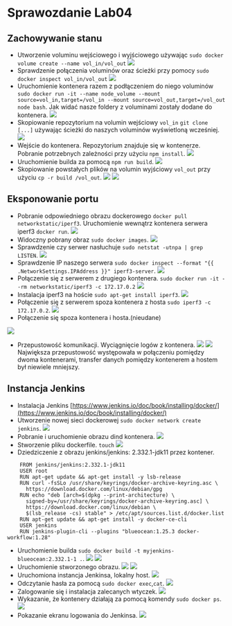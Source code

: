 # Sprawozdanie Lab04


## Zachowywanie stanu 
- Utworzenie voluminu wejściowego i wyjściowego używając ```sudo docker volume create --name vol_in/vol_out```
![](https://github.com/InzynieriaOprogramowaniaAGH/MDO2022_S/blob/0cef4ef8de182203e9d13dd6b5dfa2ee4360dffb/INO/GCL02/IW402853/Lab04/utworzenie%20voluminow.png)
- Sprawdzenie połączenia voluminów oraz ścieżki przy pomocy ```sudo docker inspect vol_in/vol_out```
![](https://github.com/InzynieriaOprogramowaniaAGH/MDO2022_S/blob/0cef4ef8de182203e9d13dd6b5dfa2ee4360dffb/INO/GCL02/IW402853/Lab04/sprawdzenie%20polaczenia%20voluminow.png)
- Uruchomienie kontenera razem z podłączeniem do niego voluminów ```sudo docker run -it --name node_volume --mount source=vol_in,target=/vol_in --mount source=vol_out,target=/vol_out node bash```.
Jak widać nasze foldery z voluminami zostały dodane do kontenera.
![](https://github.com/InzynieriaOprogramowaniaAGH/MDO2022_S/blob/e1a59d7838179889b313cca8d76cbaa0f24ca60a/INO/GCL02/IW402853/Lab04/uruchomienie%20kontenera.png)
- Skopiowanie repozytorium na volumin wejściowy ```vol_in``` ```git clone [...]``` używając ścieżki do naszych voluminów wyświetloną wcześniej.
![](https://github.com/InzynieriaOprogramowaniaAGH/MDO2022_S/blob/553a99a5c1b361030a95ea0b5c87a5f5cf34c6d6/INO/GCL02/IW402853/Lab04/skopiowanie%20repozytorium%20na%20volumin%20wej%C5%9Bciowy.png)
- Wejście do kontenera. Repozytorium znajduje się w kontenerze. Pobranie potrzebnych zależności przy użyciu ```npm install```.
![](https://github.com/InzynieriaOprogramowaniaAGH/MDO2022_S/blob/73d317c07ea0bb1d3dee7e304e08d9d1ecfb04a2/INO/GCL02/IW402853/Lab04/pobranie%20potrzebnych%20zale%C5%BCno%C5%9Bci.png)
- Uruchomienie builda za pomocą ```npm run build```.
![](https://github.com/InzynieriaOprogramowaniaAGH/MDO2022_S/blob/73d317c07ea0bb1d3dee7e304e08d9d1ecfb04a2/INO/GCL02/IW402853/Lab04/budowa%20projektu.png)
- Skopiowanie powstałych plików na volumin wyjściowy ```vol_out``` przy użyciu ```cp -r build /vol_out```.
![](https://github.com/InzynieriaOprogramowaniaAGH/MDO2022_S/blob/8e53aad709127c562ebe6dd40605a4093401c1f2/INO/GCL02/IW402853/Lab04/skopiowanie%20build%20na%20vol_out.png)
![](https://github.com/InzynieriaOprogramowaniaAGH/MDO2022_S/blob/8e53aad709127c562ebe6dd40605a4093401c1f2/INO/GCL02/IW402853/Lab04/pliki%20z%20voluminu%20wyjsciowego.png)


## Eksponowanie portu
- Pobranie odpowiedniego obrazu dockerowego ```docker pull networkstatic/iperf3```. Uruchomienie wewnątrz kontenera serwera iperf3 ```docker run```.
![](https://github.com/InzynieriaOprogramowaniaAGH/MDO2022_S/blob/ce431b9ae9f064cd6c09e1646348ac3b5fd1d9ca/INO/GCL02/IW402853/Lab04/pobranie%20obrazu%20iperf3%20uruchomienie.png)
- Widoczny pobrany obraz ```sudo docker images```.
![](https://github.com/InzynieriaOprogramowaniaAGH/MDO2022_S/blob/ce431b9ae9f064cd6c09e1646348ac3b5fd1d9ca/INO/GCL02/IW402853/Lab04/widoczny%20obraz%20docker%20networkstatics.png)
- Sprawdzenie czy serwer nasłuchuje ```sudo netstat -utnpa | grep LISTEN```.
![](https://github.com/InzynieriaOprogramowaniaAGH/MDO2022_S/blob/ce431b9ae9f064cd6c09e1646348ac3b5fd1d9ca/INO/GCL02/IW402853/Lab04/sprawdzenie%20czy%20nasluchuje.png)
- Sprawdzenie IP naszego serwera ```sudo docker inspect --format "{{ .NetworkSettings.IPAddress }}" iperf3-server```.
![](https://github.com/InzynieriaOprogramowaniaAGH/MDO2022_S/blob/f31ff8553f58c27028d39d09b10b9b1230a5290d/INO/GCL02/IW402853/Lab04/uzyskanie%20adresu%20ip%20utworzonego%20serwera.png)
- Połączenie się z serwerem z drugiego kontenera. ```sudo docker run -it --rm networkstatic/iperf3 -c 172.17.0.2```
![](https://github.com/InzynieriaOprogramowaniaAGH/MDO2022_S/blob/a2ec2bee9e7c0e6237c53f3fd42d4b13909eafdb/INO/GCL02/IW402853/Lab04/uruchomienie%20kontenera%20wskazuja%20na%20ip%20serwera.png)
- Instalacja iperf3 na hoście ```sudo apt-get install iperf3```.
![](https://github.com/InzynieriaOprogramowaniaAGH/MDO2022_S/blob/a2ec2bee9e7c0e6237c53f3fd42d4b13909eafdb/INO/GCL02/IW402853/Lab04/instalacja%20iperf3.png)
- Połączenie się z serwerem spoza kontenera z hosta ```sudo iperf3 -c 172.17.0.2```.
![](https://github.com/InzynieriaOprogramowaniaAGH/MDO2022_S/blob/a2ec2bee9e7c0e6237c53f3fd42d4b13909eafdb/INO/GCL02/IW402853/Lab04/laczenie%20sie%20z%20serwerem%20z%20hosta.png)
- Połączenie się spoza kontenera i hosta.(nieudane)

![](https://github.com/InzynieriaOprogramowaniaAGH/MDO2022_S/blob/6c05f4a597773e2ad725b6dabda830ee9b0fa65d/INO/GCL02/IW402853/Lab04/polaczenie%20spoza%20hosta.png)
- Przepustowość komunikacji. Wyciągnięcie logów z kontenera.
![](https://github.com/InzynieriaOprogramowaniaAGH/MDO2022_S/blob/a2ec2bee9e7c0e6237c53f3fd42d4b13909eafdb/INO/GCL02/IW402853/Lab04/logi%20z%20serwera.png)
![](https://github.com/InzynieriaOprogramowaniaAGH/MDO2022_S/blob/a2ec2bee9e7c0e6237c53f3fd42d4b13909eafdb/INO/GCL02/IW402853/Lab04/logi%20z%20serwera%20v2.png)
Największa przepustowość występowała w połączeniu pomiędzy dwoma kontenerami, transfer danych pomiędzy kontenerem a hostem był niewiele mniejszy.


## Instancja Jenkins
- Instalacja Jenkins [https://www.jenkins.io/doc/book/installing/docker/](https://www.jenkins.io/doc/book/installing/docker/)
- Utworzenie nowej sieci dockerowej ```sudo docker network create jenkins```.
![](https://github.com/InzynieriaOprogramowaniaAGH/MDO2022_S/blob/695eef59de71fca4e28f0ecc1bdb8283327f7f3a/INO/GCL02/IW402853/Lab04/utworzenie%20nowej%20sieci%20dockerowej.png)
- Pobranie i uruchomienie obrazu dind kontenera.
![](https://github.com/InzynieriaOprogramowaniaAGH/MDO2022_S/blob/695eef59de71fca4e28f0ecc1bdb8283327f7f3a/INO/GCL02/IW402853/Lab04/pobranie%20i%20uruchomienie%20docker%20dind.png)
- Stworzenie pliku dockerfile. ```touch```
![](https://github.com/InzynieriaOprogramowaniaAGH/MDO2022_S/blob/695eef59de71fca4e28f0ecc1bdb8283327f7f3a/INO/GCL02/IW402853/Lab04/utworzenie%20pliku%20dockerfile.png)
- Dziedziczenie z obrazu jenkins/jenkins: 2.332.1-jdk11 przez kontener.
```
    FROM jenkins/jenkins:2.332.1-jdk11
    USER root
    RUN apt-get update && apt-get install -y lsb-release
    RUN curl -fsSLo /usr/share/keyrings/docker-archive-keyring.asc \
      https://download.docker.com/linux/debian/gpg
    RUN echo "deb [arch=$(dpkg --print-architecture) \
      signed-by=/usr/share/keyrings/docker-archive-keyring.asc] \
      https://download.docker.com/linux/debian \
      $(lsb_release -cs) stable" > /etc/apt/sources.list.d/docker.list
    RUN apt-get update && apt-get install -y docker-ce-cli
    USER jenkins
    RUN jenkins-plugin-cli --plugins "blueocean:1.25.3 docker-workflow:1.28"
```
- Uruchomienie builda ```sudo docker build -t myjenkins-blueocean:2.332.1-1 .```.
![](https://github.com/InzynieriaOprogramowaniaAGH/MDO2022_S/blob/695eef59de71fca4e28f0ecc1bdb8283327f7f3a/INO/GCL02/IW402853/Lab04/uruchomienie%20builda%20.png)
![](https://github.com/InzynieriaOprogramowaniaAGH/MDO2022_S/blob/695eef59de71fca4e28f0ecc1bdb8283327f7f3a/INO/GCL02/IW402853/Lab04/uruchomienie%20builda%20v2.png)
- Uruchomienie stworzonego obrazu.
![](https://github.com/InzynieriaOprogramowaniaAGH/MDO2022_S/blob/695eef59de71fca4e28f0ecc1bdb8283327f7f3a/INO/GCL02/IW402853/Lab04/utworzony%20obraz%20jenkinsa.png)
![](https://github.com/InzynieriaOprogramowaniaAGH/MDO2022_S/blob/695eef59de71fca4e28f0ecc1bdb8283327f7f3a/INO/GCL02/IW402853/Lab04/uruchomienie%20obrazu.png)
- Uruchomiona instancja Jenkinsa, lokalny host. 
![](https://github.com/InzynieriaOprogramowaniaAGH/MDO2022_S/blob/695eef59de71fca4e28f0ecc1bdb8283327f7f3a/INO/GCL02/IW402853/Lab04/instancja%20jenkinsa%20localhost.png)
- Odczytanie hasła za pomocą ```sudo docker exec```,```cat```.
![](https://github.com/InzynieriaOprogramowaniaAGH/MDO2022_S/blob/695eef59de71fca4e28f0ecc1bdb8283327f7f3a/INO/GCL02/IW402853/Lab04/haslo%20do%20jenkinsa.png)
- Zalogowanie się i instalacja zalecanych wtyczek.
![](https://github.com/InzynieriaOprogramowaniaAGH/MDO2022_S/blob/695eef59de71fca4e28f0ecc1bdb8283327f7f3a/INO/GCL02/IW402853/Lab04/instalacja%20zalecanych%20wtyczek.png)
- Wykazanie, że kontenery działają za pomocą komendy ```sudo docker ps```.
![](https://github.com/InzynieriaOprogramowaniaAGH/MDO2022_S/blob/695eef59de71fca4e28f0ecc1bdb8283327f7f3a/INO/GCL02/IW402853/Lab04/sudo%20docker%20ps.png)
- Pokazanie ekranu logowania do Jenkinsa.
![](https://github.com/InzynieriaOprogramowaniaAGH/MDO2022_S/blob/695eef59de71fca4e28f0ecc1bdb8283327f7f3a/INO/GCL02/IW402853/Lab04/ekran%20logowania%20jenkins.png)
